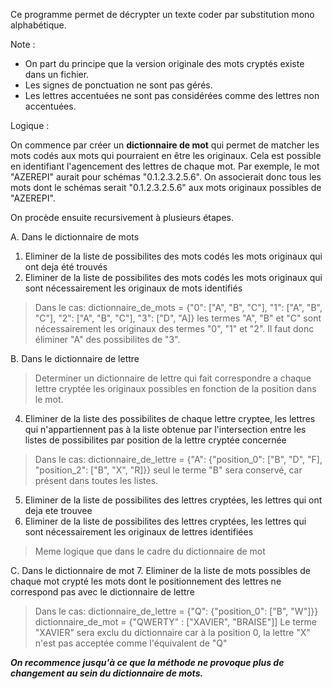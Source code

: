 Ce programme permet de décrypter un texte coder par substitution mono alphabétique.

Note :
* On part du principe que la version originale des mots cryptés existe dans un fichier.
* Les signes de ponctuation ne sont pas gérés. 
* Les lettres accentuées ne sont pas considérées comme des lettres non accentuées.

Logique :

On commence par créer un **dictionnaire de mot** qui permet de matcher 
les mots codés aux mots qui pourraient en être les originaux. 
Cela est possible en identifiant l'agencement des lettres de chaque mot. 
Par exemple, le mot "AZEREPI" aurait pour schémas "0.1.2.3.2.5.6". 
On associerait donc tous les mots dont le schémas serait "0.1.2.3.2.5.6" 
aux mots originaux possibles de "AZEREPI".

On procède ensuite recursivement à plusieurs étapes.

A. Dans le dictionnaire de mots
1. Eliminer de la liste de possibilites des mots codés les mots originaux qui ont deja été trouvés
2. Eliminer de la liste de possibilites des mots codés les mots originaux qui sont nécessairement 
les originaux de mots identifiés
> Dans le cas:
dictionnaire_de_mots = {"0": ["A", "B", "C"], "1": ["A", "B", "C"], "2": ["A", "B", "C"], "3": ["D", "A]}
les termes "A", "B" et "C" sont nécessairement les originaux des termes "0", "1" et "2". Il faut donc éliminer
"A" des possibilites de "3".

B. Dans le dictionnaire de lettre
> Determiner un dictionnaire de lettre qui fait correspondre a chaque lettre cryptée les originaux possibles
en fonction de la position dans le mot.
4. Eliminer de la liste des possibilites de chaque lettre cryptee, les lettres qui n'appartiennent pas à 
la liste obtenue par l'intersection entre les listes de possibilites par position de la lettre cryptée concernée
> Dans le cas: 
dictionnaire_de_lettre = {"A": {"position_0": ["B", "D", "F], "position_2": ["B", "X", "R]}}
seul le terme "B" sera conservé, car présent dans toutes les listes.
5. Eliminer de la liste de possibilites des lettres cryptées, les lettres qui ont deja ete trouvee
6. Eliminer de la liste de possibilites des lettres cryptées, les lettres qui sont nécessairement 
les originaux de lettres identifiées
> Meme logique que dans le cadre du dictionnaire de mot

C. Dans le dictionnaire de mot
7. Eliminer de la liste de mots possibles de chaque mot crypté les mots dont le positionnement des lettres
ne correspond pas avec le dictionnaire de lettre
> Dans le cas:
dictionnaire_de_lettre = {"Q": {"position_0": ["B", "W"]}}
dictionnaire_de_mot = {"QWERTY" : ["XAVIER", "BRAISE"]]
Le terme "XAVIER" sera exclu du dictionnaire car à la position 0,
la lettre "X" n'est pas acceptée comme l'équivalent de "Q"

***On recommence jusqu'à ce que la méthode ne provoque plus de changement au sein du dictionnaire de mots.***